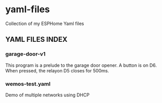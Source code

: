 # yaml-files
Collection of my ESPHome Yaml files

## YAML FILES INDEX

### garage-door-v1
 This program is a prelude to the garage door opener.
 A button is on D6. When pressed, the relayon D5 closes
 for 500ms.

### wemos-test.yaml
 Demo of multiple networks using DHCP
